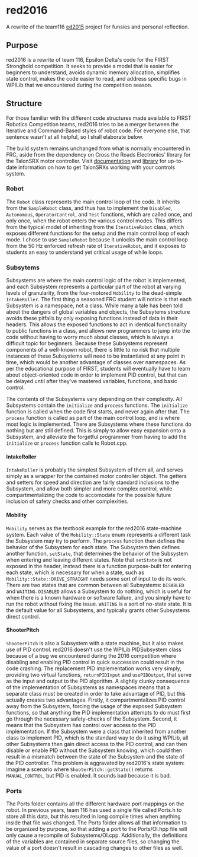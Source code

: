 # red2016

A rewrite of the team116 [ed2015](https://github.com/team116/ed2016) project for funsies and personal reflection.

## Purpose

red2016 is a rewrite of team 116, Epsilon Delta's code for the FIRST Stronghold competition.  It seeks to provide a model that is easier for beginners to understand, avoids dynamic memory allocation, simplifies state control, makes the code easier to read, and address specific bugs in WPILib that we encountered during the competition season.

## Structure

For those familiar with the different code structures made available to FIRST Robotics Competition teams, red2016 tries to be a merger between the Iterative and Command-Based styles of robot code.  For everyone else, that sentence wasn't at all helpful, so I shall elaborate below.

The build system remains unchanged from what is normally encountered in FRC, aside from the dependency on Cross the Roads Electronics' library for the TalonSRX motor controller.  Visit [documentation](http://www.ctr-electronics.com/talon-srx.html#product_tabs_technical_resources) and [library](http://www.ctr-electronics.com/hro.html#product_tabs_technical_resources) for up-to-date information on how to get TalonSRXs working with your controls system.

### Robot

The `Robot` class represents the main control loop of the code.  It inherits from the `SampleRobot` class, and thus has to implement the `Disabled`, `Autonomous`, `OperatorControl`, and `Test` functions, which are called once, and only once, when the robot enters the various control modes.  This differs from the typical model of inheriting from the `IterativeRobot` class, which exposes different functions for the setup and the main control loop of each mode.  I chose to use `SampleRobot` because it unlocks the main control loop from the 50 Hz enforced refresh rate of `IterativeRobot`, and it exposes to students an easy to understand yet critical usage of while loops.

### Subsytems

Subsystems are where the main control logic of the robot is implemented, and each Subsystem represents a particular part of the robot at varying levels of granularity, from the four-motored `Mobility` to the dead-simple `IntakeRoller`.  The first thing a seasoned FRC student will notice is that each Subsystem is a namespace, not a class.  While many a tale has been told about the dangers of global variables and objects, the Subsytems structure avoids these pitfalls by only exposing functions instead of data in their headers.  This allows the exposed functions to act in identical functionality to public functions in a class, and allows new programmers to jump into the code without having to worry much about classes, which is always a difficult topic for beginners.  Because these Subsystems represent components of a well-known robot, there is little to no risk that multiple instances of these Subsystems will need to be instantiated at any point in time, which would be another advantage of classes over namespaces.  As per the educational purpose of FIRST, students will eventually have to learn about object-oriented code in order to implement PID control, but that can be delayed until after they've mastered variables, functions, and basic control.

The contents of the Subsystems vary depending on their complexity.  All Subsystems contain the `initialize` and `process` functions.  The `initialize` function is called when the code first starts, and never again after that.  The `process` function is called as part of the main control loop, and is where most logic is implemented.  There are Subsystems where these functions do nothing but are still defined.  This is simply to allow easy expansion onto a Subsystem, and alleviate the forgetful programmer from having to add the  `initialize` or `process` function calls to Robot.cpp.

#### IntakeRoller

`IntakeRoller` is probably the simplest Subsystem of them all, and serves simply as a wrapper for the contained motor controller object.  The getters and setters for speed and direction are fairly standard inclusions to the Subsystem, and allow both simpler and more complex control, while compartmentalizing the code to accomodate for the possible future inclusion of safety checks and other complexities.

#### Mobility

`Mobility` serves as the textbook example for the red2016 state-machine system.  Each value of the `Mobility::State` enum represents a different task the Subsystem may try to perform.  The `process` function then defines the behavior of the Subsystem for each state.  The Subsystem then defines another function, `setState`, that determines the behavior of the Subsystem when entering and leaving different states.  Note that `setState` is not exposed in the header, instead there is a function purpose-built for entering each state, which is necessary for when a state, such as `Mobility::State::DRIVE_STRAIGHT` needs some sort of input to do its work.  There are two states that are common between all Subsystems: `DISABLED` and `WAITING`.  `DISABLED` allows a Subsystem to do nothing, which is useful for when there is a known hardware or software failure, and you simply have to run the robot without fixing the issue.  `WAITING` is a sort of no-state state.  It is the default value for all Subsystems, and typically grants other Subsystems direct control.

#### ShooterPitch

`ShooterPitch` is also a Subsystem with a state machine, but it also makes use of PID control.  red2016 doesn't use the WPILib PIDSubsystem class because of a bug we encountered during the 2016 competition where disabling and enabling PID control in quick succession could result in the code crashing.  The replacement PID implementation works very simply, providing two virtual functions, `returnPIDInput` and `usePIDOutput`, that serve as the input and output to the PID algorithm.  A slightly clunky consequence of the implementation of Subsystems as namespaces means that a separate class must be created in order to take advantage of PID, but this actually creates two advantages.  Firstly, it compartmentalizes PID control away from the Subsystem, forcing the usage of the exposed Subsystem functions, so that anything the PID implementation attempts to do must first go through the necessary safety-checks of the Subsystem.  Second, it means that the Subsystem has control over access to the PID implementation.  If the Subsystem were a class that inherited from another class to implement PID, which is the standard way to do it using WPILib, all other Subsystems then gain direct access to the PID control, and can then disable or enable PID without the Subsystem knowing, which could then result in a mismatch between the state of the Subsystem and the state of the PID controller.  This problem is aggravated by red2016's state system: imagine a scenario where `ShooterPitch::getState()` returns `MANUAL_CONTROL`, but PID is enabled.  It sounds bad because it is bad.

### Ports

The Ports folder contains all the different hardware port mappings on the robot.  In previous years, team 116 has used a single file called Ports.h to store all this data, but this resulted in long compile times when anything inside that file was changed.  The Ports folder allows all that information to be organized by purpose, so that adding a port to the Ports/OI.hpp file will only cause a recompile of Subsystems/OI.cpp.  Additionally, the definitions of the variables are contained in separate source files, so changing the value of a port doesn't result in cascading changes to other files as well.
